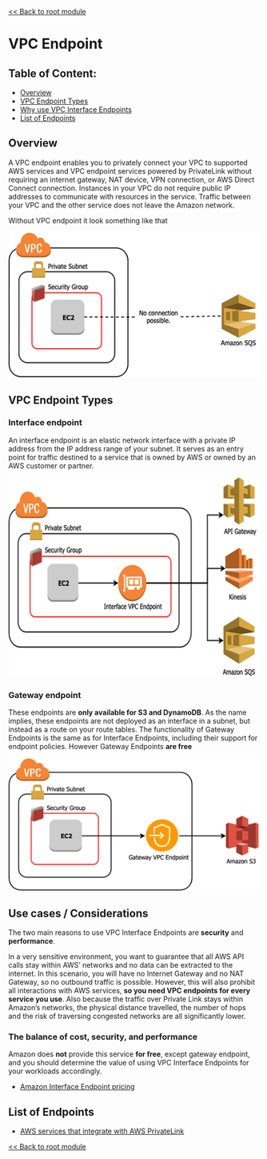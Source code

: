 [<< Back to root module](../01-Theory.md)

# VPC Endpoint

## Table of Content:

- [Overview](#overview)
- [VPC Endpoint Types](#vpc-endpoint-types)
- [Why use VPC Interface Endpoints](#why-use-vpc-interface-endpoints)
- [List of Endpoints](#list-of-endpoints)

## Overview

A VPC endpoint enables you to privately connect your VPC to supported AWS services and VPC endpoint services powered by PrivateLink without requiring an internet gateway, NAT device, VPN connection, or AWS Direct Connect connection. Instances in your VPC do not require public IP addresses to communicate with resources in the service. Traffic between your VPC and the other service does not leave the Amazon network.

Without VPC endpoint it look something like that

![](../assets/images/2.12.png)

## VPC Endpoint Types

### Interface endpoint

An interface endpoint is an elastic network interface with a private IP address from the IP address range of your subnet. It serves as an entry point for traffic destined to a service that is owned by AWS or owned by an AWS customer or partner.

![](../assets/images/2.15.png)

### Gateway endpoint

These endpoints are **only available for S3 and DynamoDB**. As the name implies, these endpoints are not deployed as an interface in a subnet, but instead as a route on your route tables. The functionality of Gateway Endpoints is the same as for Interface Endpoints, including their support for endpoint policies. However Gateway Endpoints **are free**

![](../assets/images/2.16.png)

## Use cases / Considerations

The two main reasons to use VPC Interface Endpoints are **security** and **performance**.

In a very sensitive environment, you want to guarantee that all AWS API calls stay within AWS’ networks and no data can be extracted to the internet. In this scenario, you will have no Internet Gateway and no NAT Gateway, so no outbound traffic is possible. However, this will also prohibit all interactions with AWS services, **so you need VPC endpoints for every service you use**. Also because the traffic over Private Link stays within Amazon’s networks, the physical distance travelled, the number of hops and the risk of traversing congested networks are all significantly lower.

### The balance of cost, security, and performance

Amazon does **not** provide this service **for free**, except gateway endpoint, and you should determine the value of using VPC Interface Endpoints for your workloads accordingly.

- [Amazon Interface Endpoint pricing](https://aws.amazon.com/privatelink/pricing/)

## List of Endpoints

- [AWS services that integrate with AWS PrivateLink](https://docs.aws.amazon.com/vpc/latest/privatelink/integrated-services-vpce-list.html)

[<< Back to root module](../01-Theory.md)
